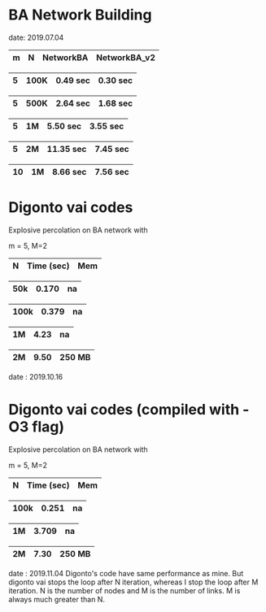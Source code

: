 # BA Network Building 
date: 2019.07.04

m | N | NetworkBA | NetworkBA_v2 |
:---: | :---: | :---: | :---: |

5   |   100K    | 0.49 sec | 0.30 sec
:---: | :---: | :---: | :---: |

5   |   500K    | 2.64 sec | 1.68 sec
:---: | :---: | :---: | :---: |

5   |   1M    | 5.50 sec | 3.55 sec
:---: | :---: | :---: | :---: |

5   |   2M    | 11.35 sec | 7.45 sec
:---: | :---: | :---: | :---: |

10   |   1M    | 8.66 sec | 7.56 sec
:---: | :---: | :---: | :---: |



# Digonto vai codes
Explosive percolation on BA network with

m = 5,
M=2

N     |   Time (sec) |  Mem
:---: | :----: | :---: | 

50k   | 0.170  | na
:---: | :----: | :---: |
 
100k  | 0.379  | na
:---: | :----: | :---: | 

1M    |   4.23  | na
:---: | :----: | :---: | 

2M    |   9.50 |         250 MB
:---: | :----: | :---: |

date : 2019.10.16
# Digonto vai codes (compiled with -O3 flag)
Explosive percolation on BA network with

m = 5,
M=2

N     |   Time (sec) |  Mem
:---: | :----: | :---: |

100k  | 0.251  | na
:---: | :----: | :---: |

1M    |   3.709  | na
:---: | :----: | :---: |

2M    |   7.30 |         250 MB
:---: | :----: | :---: |



date : 2019.11.04
Digonto's code have same performance as mine. 
But digonto vai stops the loop  after N iteration,
whereas I stop the loop after M iteration.
N is the number of nodes and M is the number of links.
M is always much greater than N.

